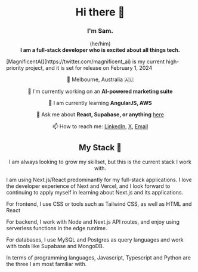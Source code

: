 <h1 align="center">Hi there 👋 </h1>
<h3 align="center">I'm Sam.</h3>

<p align="center">(he/him)
<br />
<b>I am a full-stack developer who is excited about all things tech.</b></p>
[MagnificentAI](https://twitter.com/magnificent_ai) is my current high-priority project, and it is set for release on February 1, 2024

<div align="center">

📍 Melbourne, Australia 🇦🇺

🔭 I'm currently working on an **AI-powered marketing suite**

🌱 I am currently learning **AngularJS, AWS**

💬 Ask me about **React, Supabase, or anything** [here](https://github.com/itssammurphy/itssammurphy/issues)

📫 How to reach me: [LinkedIn](https://www.linkedin.com/in/sam-murphy-8772b0283/), [X](https://twitter.com/itssam_murphy), [Email](mailto:me@itssammurphy.com)

<h2>My Stack 🥞</h2>
</div>
<p align="center">I am always looking to grow my skillset, but this is the current stack I work with.</p>

I am using Next.js/React predominantly for my full-stack applications. I love the developer experience of Next and Vercel, and I look forward to continuing to apply myself in learning about Next.js and its applications.

For frontend, I use CSS or tools such as Tailwind CSS, as well as HTML and React

For backend, I work with Node and Next.js API routes, and enjoy using serverless functions in the edge runtime.

For databases, I use MySQL and Postgres as query languages and work with tools like Supabase and MongoDB.

In terms of programming languages, Javascript, Typescript and Python are the three I am most familiar with.

